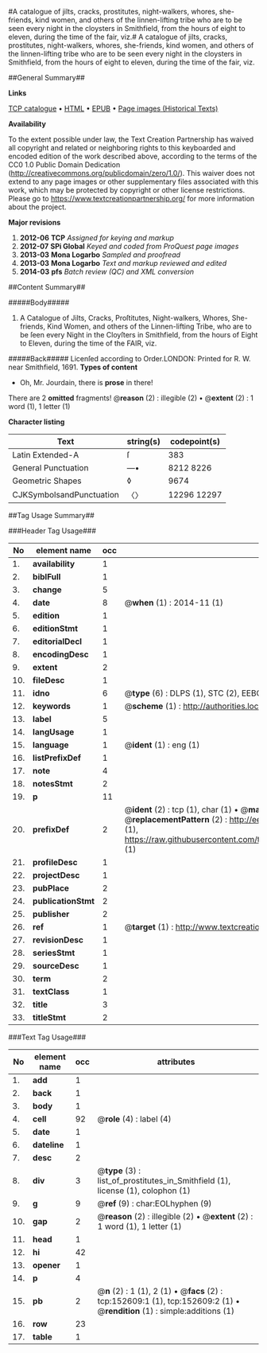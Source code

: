 #A catalogue of jilts, cracks, prostitutes, night-walkers, whores, she-friends, kind women, and others of the linnen-lifting tribe who are to be seen every night in the cloysters in Smithfield, from the hours of eight to eleven, during the time of the fair, viz.#
A catalogue of jilts, cracks, prostitutes, night-walkers, whores, she-friends, kind women, and others of the linnen-lifting tribe who are to be seen every night in the cloysters in Smithfield, from the hours of eight to eleven, during the time of the fair, viz.

##General Summary##

**Links**

[TCP catalogue](http://www.ota.ox.ac.uk/tcp/)  • 
[HTML](http://tei.it.ox.ac.uk/tcp/Texts-HTML/free/A78/A78309.html)  • 
[EPUB](http://tei.it.ox.ac.uk/tcp/Texts-EPUB/free/A78/A78309.epub) • 
[Page images (Historical Texts)](https://historicaltexts.jisc.ac.uk/eebo-99895299e)

**Availability**

To the extent possible under law, the Text Creation Partnership has waived all copyright and related or neighboring rights to this keyboarded and encoded edition of the work described above, according to the terms of the CC0 1.0 Public Domain Dedication (http://creativecommons.org/publicdomain/zero/1.0/). This waiver does not extend to any page images or other supplementary files associated with this work, which may be protected by copyright or other license restrictions. Please go to https://www.textcreationpartnership.org/ for more information about the project.

**Major revisions**

1. __2012-06__ __TCP__ *Assigned for keying and markup*
1. __2012-07__ __SPi Global__ *Keyed and coded from ProQuest page images*
1. __2013-03__ __Mona Logarbo__ *Sampled and proofread*
1. __2013-03__ __Mona Logarbo__ *Text and markup reviewed and edited*
1. __2014-03__ __pfs__ *Batch review (QC) and XML conversion*

##Content Summary##

#####Body#####

1. A Catalogue of Jilts, Cracks, Proſtitutes, Night-walkers, Whores, She-friends, Kind Women, and others of the Linnen-lifting Tribe, who are to be ſeen every Night in the Cloyſters in Smithfield, from the hours of Eight to Eleven, during the time of the FAIR, viz.

#####Back#####
Licenſed according to Order.LONDON: Printed for R. W. near Smithfield, 1691.
**Types of content**

  * Oh, Mr. Jourdain, there is **prose** in there!

There are 2 **omitted** fragments! 
 @__reason__ (2) : illegible (2)  •  @__extent__ (2) : 1 word (1), 1 letter (1)

**Character listing**


|Text|string(s)|codepoint(s)|
|---|---|---|
|Latin Extended-A|ſ|383|
|General Punctuation|—•|8212 8226|
|Geometric Shapes|◊|9674|
|CJKSymbolsandPunctuation|〈〉|12296 12297|

##Tag Usage Summary##

###Header Tag Usage###

|No|element name|occ|attributes|
|---|---|---|---|
|1.|__availability__|1||
|2.|__biblFull__|1||
|3.|__change__|5||
|4.|__date__|8| @__when__ (1) : 2014-11 (1)|
|5.|__edition__|1||
|6.|__editionStmt__|1||
|7.|__editorialDecl__|1||
|8.|__encodingDesc__|1||
|9.|__extent__|2||
|10.|__fileDesc__|1||
|11.|__idno__|6| @__type__ (6) : DLPS (1), STC (2), EEBO-CITATION (1), PROQUEST (1), VID (1)|
|12.|__keywords__|1| @__scheme__ (1) : http://authorities.loc.gov/ (1)|
|13.|__label__|5||
|14.|__langUsage__|1||
|15.|__language__|1| @__ident__ (1) : eng (1)|
|16.|__listPrefixDef__|1||
|17.|__note__|4||
|18.|__notesStmt__|2||
|19.|__p__|11||
|20.|__prefixDef__|2| @__ident__ (2) : tcp (1), char (1)  •  @__matchPattern__ (2) : ([0-9\-]+):([0-9IVX]+) (1), (.+) (1)  •  @__replacementPattern__ (2) : http://eebo.chadwyck.com/downloadtiff?vid=$1&page=$2 (1), https://raw.githubusercontent.com/textcreationpartnership/Texts/master/tcpchars.xml#$1 (1)|
|21.|__profileDesc__|1||
|22.|__projectDesc__|1||
|23.|__pubPlace__|2||
|24.|__publicationStmt__|2||
|25.|__publisher__|2||
|26.|__ref__|1| @__target__ (1) : http://www.textcreationpartnership.org/docs/. (1)|
|27.|__revisionDesc__|1||
|28.|__seriesStmt__|1||
|29.|__sourceDesc__|1||
|30.|__term__|2||
|31.|__textClass__|1||
|32.|__title__|3||
|33.|__titleStmt__|2||


###Text Tag Usage###

|No|element name|occ|attributes|
|---|---|---|---|
|1.|__add__|1||
|2.|__back__|1||
|3.|__body__|1||
|4.|__cell__|92| @__role__ (4) : label (4)|
|5.|__date__|1||
|6.|__dateline__|1||
|7.|__desc__|2||
|8.|__div__|3| @__type__ (3) : list_of_prostitutes_in_Smithfield (1), license (1), colophon (1)|
|9.|__g__|9| @__ref__ (9) : char:EOLhyphen (9)|
|10.|__gap__|2| @__reason__ (2) : illegible (2)  •  @__extent__ (2) : 1 word (1), 1 letter (1)|
|11.|__head__|1||
|12.|__hi__|42||
|13.|__opener__|1||
|14.|__p__|4||
|15.|__pb__|2| @__n__ (2) : 1 (1), 2 (1)  •  @__facs__ (2) : tcp:152609:1 (1), tcp:152609:2 (1)  •  @__rendition__ (1) : simple:additions (1)|
|16.|__row__|23||
|17.|__table__|1||
